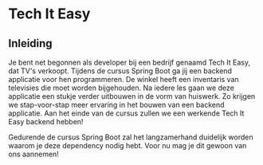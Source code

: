 # Tech It Easy

## Inleiding

Je bent net begonnen als developer bij een bedrijf genaamd Tech It Easy, dat TV's verkoopt. Tijdens de cursus Spring
Boot ga jij een backend applicatie voor hen programmeren. De winkel heeft een inventaris van televisies die moet worden
bijgehouden. Na iedere les gaan we deze applicatie een stukje verder uitbouwen in de vorm van huiswerk. Zo krijgen we
stap-voor-stap meer ervaring in het bouwen van een backend applicatie. Aan het einde van de cursus zullen we een
werkende Tech It Easy backend hebben!

Gedurende de cursus Spring Boot zal het langzamerhand duidelijk worden waarom je deze dependency nodig hebt. Voor nu mag
je dit gewoon van ons aannemen!